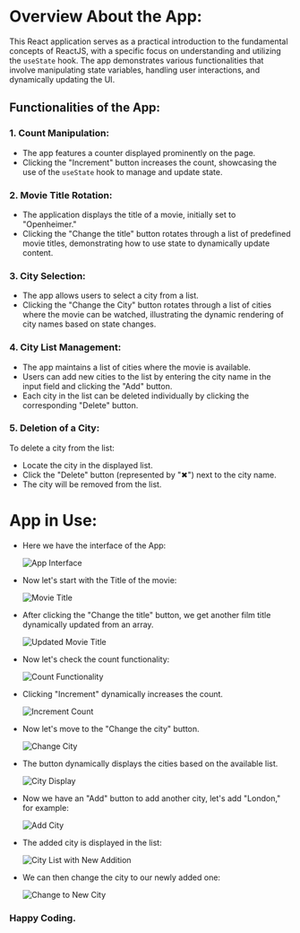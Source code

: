 # Overview About the App:
This React application serves as a practical introduction to the fundamental concepts of ReactJS, with a specific focus on understanding and utilizing the `useState` hook. The app demonstrates various functionalities that involve manipulating state variables, handling user interactions, and dynamically updating the UI.

## Functionalities of the App:

### 1. Count Manipulation:
   - The app features a counter displayed prominently on the page.
   - Clicking the "Increment" button increases the count, showcasing the use of the `useState` hook to manage and update state.

### 2. Movie Title Rotation:
   - The application displays the title of a movie, initially set to "Openheimer."
   - Clicking the "Change the title" button rotates through a list of predefined movie titles, demonstrating how to use state to dynamically update content.

### 3. City Selection:
   - The app allows users to select a city from a list.
   - Clicking the "Change the City" button rotates through a list of cities where the movie can be watched, illustrating the dynamic rendering of city names based on state changes.

### 4. City List Management:
   - The app maintains a list of cities where the movie is available.
   - Users can add new cities to the list by entering the city name in the input field and clicking the "Add" button.
   - Each city in the list can be deleted individually by clicking the corresponding "Delete" button.

### 5. Deletion of a City:
   To delete a city from the list:
   - Locate the city in the displayed list.
   - Click the "Delete" button (represented by "✖") next to the city name.
   - The city will be removed from the list.

# App in Use: 

- Here we have the interface of the App:

  ![App Interface](src/Images/image.png)

- Now let's start with the Title of the movie:

  ![Movie Title](src/Images/image-1.png)

- After clicking the "Change the title" button, we get another film title dynamically updated from an array.

  ![Updated Movie Title](src/Images/image-2.png)

- Now let's check the count functionality:

  ![Count Functionality](src/Images/image-3.png)

- Clicking "Increment" dynamically increases the count.

   ![Increment Count](src/Images/image-4.png)

- Now let's move to the "Change the city" button.

  ![Change City](src/Images/image-5.png)

- The button dynamically displays the cities based on the available list.

   ![City Display](src/Images/image-6.png)
   
- Now we have an "Add" button to add another city, let's add "London," for example:

  ![Add City](src/Images/image-7.png)

- The added city is displayed in the list:

  ![City List with New Addition](src/Images/image-8.png)

- We can then change the city to our newly added one:

  ![Change to New City](src/Images/image-9.png)

### Happy Coding.

